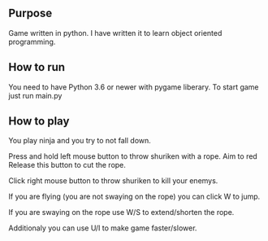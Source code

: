 ## Purpose
Game written in python. I  have written it to learn object oriented programming.

## How to run

You need to have Python 3.6 or newer with pygame liberary. To start game just run main.py

## How to play

You play ninja and you try to not fall down.

Press and hold left mouse button to throw shuriken with a rope. Aim to red  Release this button to cut the rope.

Click right mouse button to throw shuriken to kill your enemys.

If you are flying (you are not swaying on the rope) you can click W to jump.

If you are swaying on the rope use W/S to extend/shorten the rope.

Additionaly you can use U/I to make game faster/slower.
